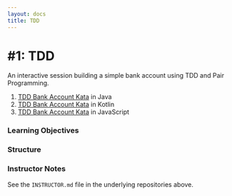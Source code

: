 ```yaml
---
layout: docs
title: TDD
---
```


# #1: TDD

An interactive session building a simple bank account using TDD and Pair Programming.

1. [TDD Bank Account Kata](https://github.com/xp-dojo/bank-account-java) in Java
1. [TDD Bank Account Kata]() in Kotlin
1. [TDD Bank Account Kata]() in JavaScript


### Learning Objectives

### Structure 

### Instructor Notes

See the `INSTRUCTOR.md` file in the underlying repositories above.